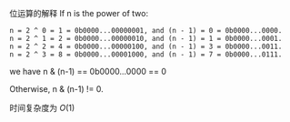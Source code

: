 位运算的解释
If n is the power of two:

    n = 2 ^ 0 = 1 = 0b0000...00000001, and (n - 1) = 0 = 0b0000...0000.
    n = 2 ^ 1 = 2 = 0b0000...00000010, and (n - 1) = 1 = 0b0000...0001.
    n = 2 ^ 2 = 4 = 0b0000...00000100, and (n - 1) = 3 = 0b0000...0011.
    n = 2 ^ 3 = 8 = 0b0000...00001000, and (n - 1) = 7 = 0b0000...0111.

we have n & (n-1) == 0b0000...0000 == 0

Otherwise, n & (n-1) != 0.

时间复杂度为 $O(1)$